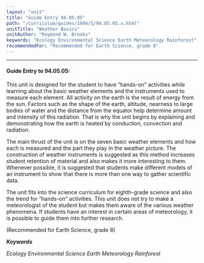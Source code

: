 ```yaml
---
layout: "unit"
title: "Guide Entry 94.05.05"
path: "/curriculum/guides/1994/5/94.05.05.x.html"
unitTitle: "Weather Basics"
unitAuthor: "Raymond W. Brooks"
keywords: "Ecology Environmental Science Earth Meteorology Rainforest"
recommendedFor: "Recommended for Earth Science, grade 8"
---
```

<body>
<hr/>
 <h4>
  Guide Entry to 94.05.05:
 </h4>
 This unit is designed for the student to have “hands-on” activities while learning about the basic weather elements and the instruments used to measure each element. All activity on the earth is the result of energy from the sun. Factors such as the shape of the earth, altitude, nearness to large bodies of water and the distance from the equator help determine amount and intensity of this radiation. That is why the unit begins by explaining and demonstrating how the earth is heated by conduction, convection and radiation.
 <p>
  The main thrust of the unit is on the seven basic weather elements and how each is measured and the part they play in the weather picture. The construction of weather instruments is suggested as this method increases student retention of material and also makes it more interesting to them. Whenever possible, it is suggested that students make different models of an instrument to show that there is more than one way to gather scientific data.
 </p>
 <p>
  The unit fits into the science curriculum for eighth-grade science and also the trend for “hands-on” activities. This unit does not try to make a meteorologist of the student but makes them aware of the various weather phenomena. If students have an interest in certain areas of meteorology, it is possible to guide them into further research.
 </p>
 <p>
  (Recommended for Earth Science, grade 8)
 </p>
<p>
  <b>
   <i>
    Keywords
   </i>
  </b>
  <br/>
 </p>
 <p>
  <i>
   Ecology Environmental Science Earth Meteorology Rainforest
  </i>
 </p>

</body>